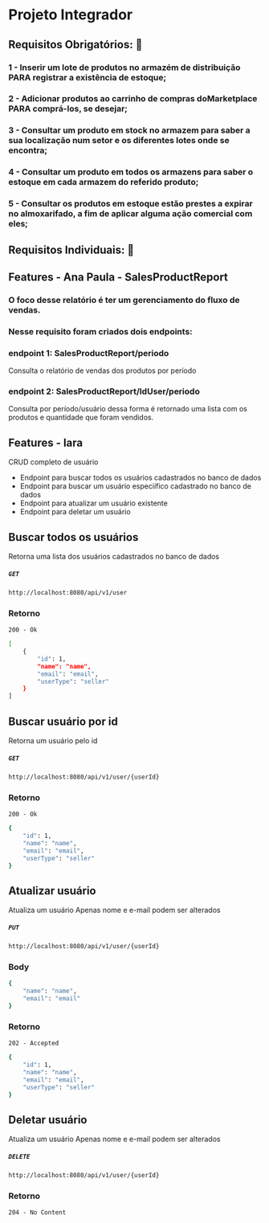# Projeto Integrador

## Requisitos Obrigatórios: 📝

### 1 - Inserir um lote de produtos no armazém de distribuição PARA registrar a existência de estoque;

### 2 - Adicionar produtos ao carrinho de compras doMarketplace PARA comprá-los, se desejar;

### 3 - Consultar um produto em stock no armazem para saber a sua localização num setor e os diferentes lotes onde se encontra;

### 4 - Consultar um produto em todos os armazens para saber o estoque em cada armazem do referido produto;

### 5 - Consultar os produtos em estoque estão prestes a expirar no almoxarifado, a fim de aplicar alguma ação comercial com eles;

## Requisitos Individuais: 📝

## Features - Ana Paula - SalesProductReport 
### O foco desse relatório é ter um gerenciamento do fluxo de vendas.

### Nesse requisito foram criados dois endpoints:
### endpoint 1: SalesProductReport/periodo
Consulta o relatório de vendas dos produtos por período

### endpoint 2: SalesProductReport/IdUser/periodo
Consulta por período/usuário
dessa forma é retornado  uma lista com os produtos e quantidade que foram vendidos.

## Features - Iara
CRUD completo de usuário

- Endpoint para buscar todos os usuários cadastrados no banco de dados
- Endpoint para buscar um usuário especiífico cadastrado no banco de dados
- Endpoint para atualizar um usuário existente
- Endpoint para deletar um usuário

## Buscar todos os usuários
Retorna uma lista dos usuários cadastrados no banco de dados
##### `GET`
```sh
http://localhost:8080/api/v1/user
```
### Retorno
`200 - Ok`
```sh
[
    {
        "id": 1,
        "name": "name",
        "email": "email",
        "userType": "seller"
    }
]
```

## Buscar usuário por id
Retorna um usuário pelo id
##### `GET`
```sh
http://localhost:8080/api/v1/user/{userId}
```

### Retorno
`200 - Ok`
```sh
{
    "id": 1,
    "name": "name",
    "email": "email",
    "userType": "seller"
}
```

## Atualizar usuário
Atualiza um usuário
Apenas nome e e-mail podem ser alterados
##### `PUT`
```sh
http://localhost:8080/api/v1/user/{userId}
```
### Body
```sh
{
    "name": "name",
    "email": "email"
}
```
### Retorno
`202 - Accepted`
```sh
{
    "id": 1,
    "name": "name",
    "email": "email",
    "userType": "seller"
}
```

## Deletar usuário
Atualiza um usuário
Apenas nome e e-mail podem ser alterados
##### `DELETE`
```sh
http://localhost:8080/api/v1/user/{userId}
```

### Retorno
`204 - No Content`
```sh

```



